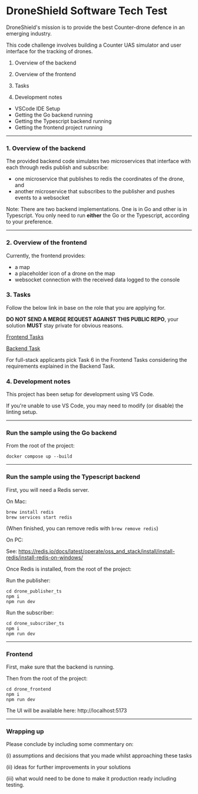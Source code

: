 # DroneShield Software Tech Test

DroneShield's mission is to provide the best Counter-drone defence in an emerging industry.

This code challenge involves building a Counter UAS simulator and user interface for the tracking of drones.

1. Overview of the backend
2. Overview of the frontend
3. Tasks

4. Development notes

- VSCode IDE Setup
- Getting the Go backend running
- Getting the Typescript backend running
- Getting the frontend project running

---

### 1. Overview of the backend

The provided backend code simulates two microservices that interface with each through redis publish and subscribe:

- one microservice that publishes to redis the coordinates of the drone, and
- another microservice that subscribes to the publisher and pushes events to a websocket

Note: There are two backend implementations. One is in Go and other is in Typescript. You only need to run **either** the Go or the Typescript, according to your preference.

---

### 2. Overview of the frontend

Currently, the frontend provides:

- a map
- a placeholder icon of a drone on the map
- websocket connection with the received data logged to the console

### 3. Tasks

Follow the below link in base on the role that you are applying for.

**DO NOT SEND A MERGE REQUEST AGAINST THIS PUBLIC REPO**, your solution **MUST** stay private for obvious reasons.

[Frontend Tasks](./TASKS.frontend.md)

[Backend Task](./TASKS.backend.md)

For full-stack applicants pick Task 6 in the Frontend Tasks considering the requirements explained in the Backend Task.

### 4. Development notes

This project has been setup for development using VS Code.

If you're unable to use VS Code, you may need to modify (or disable) the linting setup.

---

### Run the sample using the Go backend

From the root of the project:

```
docker compose up --build
```

---

### Run the sample using the Typescript backend

First, you will need a Redis server.

On Mac:

```
brew install redis
brew services start redis
```

(When finished, you can remove redis with `brew remove redis`)

On PC:

See: https://redis.io/docs/latest/operate/oss_and_stack/install/install-redis/install-redis-on-windows/

Once Redis is installed, from the root of the project:

Run the publisher:

```
cd drone_publisher_ts
npm i
npm run dev
```

Run the subscriber:

```
cd drone_subscriber_ts
npm i
npm run dev
```

---

### Frontend

First, make sure that the backend is running.

Then from the root of the project:

```
cd drone_frontend
npm i
npm run dev
```

The UI will be available here: http://localhost:5173

---

### Wrapping up

Please conclude by including some commentary on:

(i) assumptions and decisions that you made whilst approaching these tasks

(ii) ideas for further improvements in your solutions

(iii) what would need to be done to make it production ready including testing.
